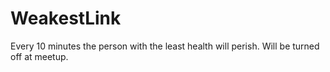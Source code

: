 # WeakestLink
Every 10 minutes the person with the least health will perish. Will be turned off at meetup.
